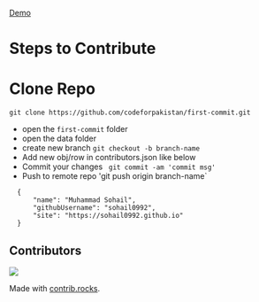 [Demo](https://codeforpakistan.github.io/first-commit/)

# Steps to Contribute

# Clone Repo

`git clone https://github.com/codeforpakistan/first-commit.git`

- open the `first-commit` folder
- open the data folder
- create new branch `git checkout -b branch-name`
- Add new obj/row in contributors.json like below
- Commit your changes ` git commit -am 'commit msg'`
- Push to remote repo 'git push origin branch-name`

```
  {
      "name": "Muhammad Sohail",
      "githubUsername": "sohail0992",
      "site": "https://sohail0992.github.io"
  }
```


## Contributors

<a href="https://github.com/codeforpakistan/first-commit/graphs/contributors">
  <img src="https://contrib.rocks/image?repo=codeforpakistan/first-commit" />
</a>

Made with [contrib.rocks](https://contrib.rocks).
